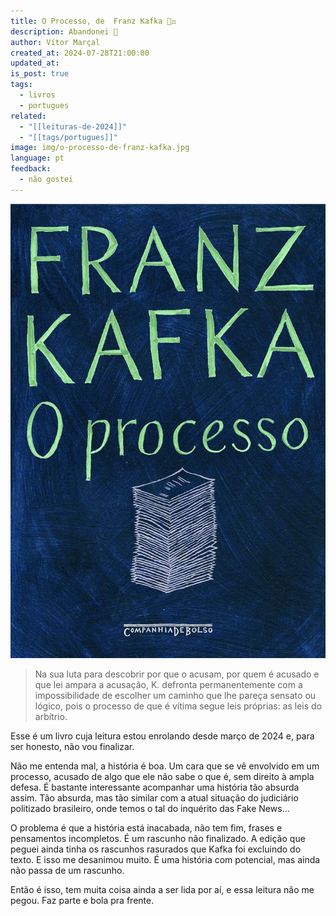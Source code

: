 ```yaml
---
title: O Processo, de  Franz Kafka 👨‍⚖️
description: Abandonei 🫣
author: Vítor Marçal
created_at: 2024-07-28T21:00:00
updated_at: 
is_post: true
tags:
  - livros
  - portugues
related:
  - "[[leituras-de-2024]]"
  - "[[tags/portugues]]"
image: img/o-processo-de-franz-kafka.jpg
language: pt
feedback:
  - não gostei
---
```


![o-processo-de-franz-kafka](img/o-processo-de-franz-kafka.jpg)

> Na sua luta para descobrir por que o acusam, por quem é acusado e que lei ampara a acusação, K. defronta permanentemente com a impossibilidade de escolher um caminho que lhe pareça sensato ou lógico, pois o processo de que é vítima segue leis próprias: as leis do arbítrio.

Esse é um livro cuja leitura estou enrolando desde março de 2024 e, para ser honesto, não vou finalizar.

Não me entenda mal, a história é boa. Um cara que se vê envolvido em um processo, acusado de algo que ele não sabe o que é, sem direito à ampla defesa. É bastante interessante acompanhar uma história tão absurda assim. Tão absurda, mas tão similar com a atual situação do judiciário politizado brasileiro, onde temos o tal do inquérito das Fake News...

O problema é que a história está inacabada, não tem fim, frases e pensamentos incompletos. É um rascunho não finalizado. A edição que peguei ainda tinha os rascunhos rasurados que Kafka foi excluindo do texto. E isso me desanimou muito. É uma história com potencial, mas ainda não passa de um rascunho.

Então é isso, tem muita coisa ainda a ser lida por aí, e essa leitura não me pegou. Faz parte e bola pra frente.